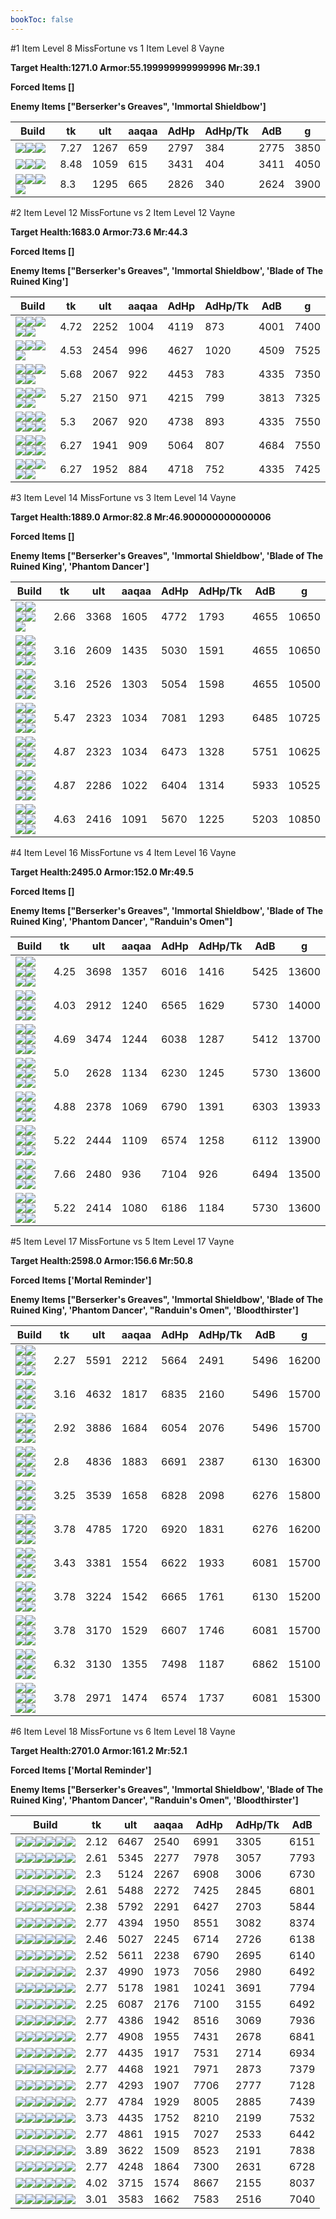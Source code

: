 ```yaml
---
bookToc: false
---
```


#1 Item Level 8 MissFortune vs 1 Item Level 8 Vayne

**Target Health:1271.0 Armor:55.199999999999996 Mr:39.1**


**Forced Items []**


**Enemy Items ["Berserker's Greaves", 'Immortal Shieldbow']**




Build | tk | ult | aaqaa | AdHp | AdHp/Tk | AdB | g
-|-|-|-|-|-|-|-
![](/item/6692.png)![](/item/1001.png)![](/item/1055.png)|7.27|1267|659|2797|384|2775|3850
![](/item/3748.png)![](/item/1001.png)![](/item/1055.png)|8.48|1059|615|3431|404|3411|4050
![](/item/3156.png)![](/item/1001.png)![](/item/1055.png)![](/item/1036.png)|8.3|1295|665|2826|340|2624|3900




























































#2 Item Level 12 MissFortune vs 2 Item Level 12 Vayne

**Target Health:1683.0 Armor:73.6 Mr:44.3**


**Forced Items []**


**Enemy Items ["Berserker's Greaves", 'Immortal Shieldbow', 'Blade of The Ruined King']**




Build | tk | ult | aaqaa | AdHp | AdHp/Tk | AdB | g
-|-|-|-|-|-|-|-
![](/item/6692.png)![](/item/6694.png)![](/item/1001.png)![](/item/1055.png)![](/item/1036.png)|4.72|2252|1004|4119|873|4001|7400
![](/item/3071.png)![](/item/3142.png)![](/item/1055.png)![](/item/1037.png)|4.53|2454|996|4627|1020|4509|7525
![](/item/3179.png)![](/item/6035.png)![](/item/1001.png)![](/item/1055.png)![](/item/1038.png)|5.68|2067|922|4453|783|4335|7350
![](/item/3156.png)![](/item/3508.png)![](/item/1001.png)![](/item/1055.png)![](/item/1037.png)|5.27|2150|971|4215|799|3813|7325
![](/item/3156.png)![](/item/6631.png)![](/item/1001.png)![](/item/1055.png)![](/item/1036.png)![](/item/1036.png)|5.3|2067|920|4738|893|4335|7550
![](/item/3748.png)![](/item/3156.png)![](/item/1001.png)![](/item/1055.png)![](/item/1036.png)![](/item/1036.png)|6.27|1941|909|5064|807|4684|7550
![](/item/3156.png)![](/item/6035.png)![](/item/1001.png)![](/item/1055.png)![](/item/1037.png)|6.27|1952|884|4718|752|4335|7425




























































#3 Item Level 14 MissFortune vs 3 Item Level 14 Vayne

**Target Health:1889.0 Armor:82.8 Mr:46.900000000000006**


**Forced Items []**


**Enemy Items ["Berserker's Greaves", 'Immortal Shieldbow', 'Blade of The Ruined King', 'Phantom Dancer']**




Build | tk | ult | aaqaa | AdHp | AdHp/Tk | AdB | g
-|-|-|-|-|-|-|-
![](/item/3091.png)![](/item/6695.png)![](/item/3142.png)![](/item/1055.png)![](/item/1038.png)|2.66|3368|1605|4772|1793|4655|10650
![](/item/3156.png)![](/item/3091.png)![](/item/6695.png)![](/item/1001.png)![](/item/1055.png)![](/item/1038.png)|3.16|2609|1435|5030|1591|4655|10650
![](/item/3156.png)![](/item/3091.png)![](/item/3031.png)![](/item/1001.png)![](/item/1055.png)![](/item/1036.png)|3.16|2526|1303|5054|1598|4655|10500
![](/item/3156.png)![](/item/6035.png)![](/item/6333.png)![](/item/1001.png)![](/item/1055.png)![](/item/1037.png)|5.47|2323|1034|7081|1293|6485|10725
![](/item/3156.png)![](/item/6035.png)![](/item/6630.png)![](/item/1001.png)![](/item/1055.png)![](/item/1037.png)|4.87|2323|1034|6473|1328|5751|10625
![](/item/3156.png)![](/item/6035.png)![](/item/3071.png)![](/item/1001.png)![](/item/1055.png)![](/item/1037.png)|4.87|2286|1022|6404|1314|5933|10525
![](/item/3156.png)![](/item/6035.png)![](/item/3139.png)![](/item/1001.png)![](/item/1055.png)![](/item/1038.png)|4.63|2416|1091|5670|1225|5203|10850




























































#4 Item Level 16 MissFortune vs 4 Item Level 16 Vayne

**Target Health:2495.0 Armor:152.0 Mr:49.5**


**Forced Items []**


**Enemy Items ["Berserker's Greaves", 'Immortal Shieldbow', 'Blade of The Ruined King', 'Phantom Dancer', "Randuin's Omen"]**




Build | tk | ult | aaqaa | AdHp | AdHp/Tk | AdB | g
-|-|-|-|-|-|-|-
![](/item/6692.png)![](/item/6694.png)![](/item/3004.png)![](/item/3156.png)![](/item/1001.png)![](/item/1038.png)|4.25|3698|1357|6016|1416|5425|13600
![](/item/3156.png)![](/item/3091.png)![](/item/6694.png)![](/item/6630.png)![](/item/1001.png)![](/item/1038.png)|4.03|2912|1240|6565|1629|5730|14000
![](/item/6692.png)![](/item/6694.png)![](/item/3139.png)![](/item/3156.png)![](/item/1001.png)![](/item/1038.png)|4.69|3474|1244|6038|1287|5412|13700
![](/item/3156.png)![](/item/6035.png)![](/item/3091.png)![](/item/6696.png)![](/item/1001.png)![](/item/1038.png)|5.0|2628|1134|6230|1245|5730|13600
![](/item/3156.png)![](/item/6035.png)![](/item/3091.png)![](/item/3078.png)![](/item/1001.png)![](/item/1038.png)|4.88|2378|1069|6790|1391|6303|13933
![](/item/3748.png)![](/item/3156.png)![](/item/3091.png)![](/item/3139.png)![](/item/1001.png)![](/item/1038.png)|5.22|2444|1109|6574|1258|6112|13900
![](/item/3156.png)![](/item/6035.png)![](/item/3071.png)![](/item/3139.png)![](/item/1001.png)![](/item/1038.png)|7.66|2480|936|7104|926|6494|13500
![](/item/3156.png)![](/item/6035.png)![](/item/3139.png)![](/item/3091.png)![](/item/1001.png)![](/item/1038.png)|5.22|2414|1080|6186|1184|5730|13600




























































#5 Item Level 17 MissFortune vs 5 Item Level 17 Vayne

**Target Health:2598.0 Armor:156.6 Mr:50.8**


**Forced Items ['Mortal Reminder']**


**Enemy Items ["Berserker's Greaves", 'Immortal Shieldbow', 'Blade of The Ruined King', 'Phantom Dancer', "Randuin's Omen", 'Bloodthirster']**




Build | tk | ult | aaqaa | AdHp | AdHp/Tk | AdB | g
-|-|-|-|-|-|-|-
![](/item/3091.png)![](/item/6695.png)![](/item/3142.png)![](/item/3033.png)![](/item/6696.png)![](/item/1038.png)|2.27|5591|2212|5664|2491|5496|16200
![](/item/3156.png)![](/item/3072.png)![](/item/3033.png)![](/item/6696.png)![](/item/3031.png)![](/item/1001.png)|3.16|4632|1817|6835|2160|5496|15700
![](/item/3156.png)![](/item/3091.png)![](/item/3033.png)![](/item/6696.png)![](/item/6675.png)![](/item/1001.png)|2.92|3886|1684|6054|2076|5496|15700
![](/item/3156.png)![](/item/3091.png)![](/item/3033.png)![](/item/3814.png)![](/item/3142.png)![](/item/1038.png)|2.8|4836|1883|6691|2387|6130|16300
![](/item/3156.png)![](/item/3091.png)![](/item/3031.png)![](/item/3071.png)![](/item/3033.png)![](/item/1001.png)|3.25|3539|1658|6828|2098|6276|15800
![](/item/3156.png)![](/item/3139.png)![](/item/3033.png)![](/item/3181.png)![](/item/3142.png)![](/item/1038.png)|3.78|4785|1720|6920|1831|6276|16200
![](/item/3156.png)![](/item/6035.png)![](/item/3091.png)![](/item/3033.png)![](/item/6675.png)![](/item/1001.png)|3.43|3381|1554|6622|1933|6081|15700
![](/item/3156.png)![](/item/3091.png)![](/item/3033.png)![](/item/3139.png)![](/item/3814.png)![](/item/1001.png)|3.78|3224|1542|6665|1761|6130|15200
![](/item/3156.png)![](/item/3091.png)![](/item/3033.png)![](/item/3139.png)![](/item/3161.png)![](/item/1001.png)|3.78|3170|1529|6607|1746|6081|15700
![](/item/3156.png)![](/item/6035.png)![](/item/3139.png)![](/item/3033.png)![](/item/3181.png)![](/item/1001.png)|6.32|3130|1355|7498|1187|6862|15100
![](/item/3156.png)![](/item/6035.png)![](/item/3139.png)![](/item/3091.png)![](/item/3033.png)![](/item/1001.png)|3.78|2971|1474|6574|1737|6081|15300




























































#6 Item Level 18 MissFortune vs 6 Item Level 18 Vayne

**Target Health:2701.0 Armor:161.2 Mr:52.1**


**Forced Items ['Mortal Reminder']**


**Enemy Items ["Berserker's Greaves", 'Immortal Shieldbow', 'Blade of The Ruined King', 'Phantom Dancer', "Randuin's Omen", 'Bloodthirster']**




Build | tk | ult | aaqaa | AdHp | AdHp/Tk | AdB
-|-|-|-|-|-|-
![](/item/6692.png)![](/item/3004.png)![](/item/3033.png)![](/item/3072.png)![](/item/6695.png)![](/item/6696.png)|2.12|6467|2540|6991|3305|6151
![](/item/6692.png)![](/item/3004.png)![](/item/3033.png)![](/item/3748.png)![](/item/3814.png)![](/item/6695.png)|2.61|5345|2277|7978|3057|7793
![](/item/6692.png)![](/item/3091.png)![](/item/3033.png)![](/item/6035.png)![](/item/6695.png)![](/item/6696.png)|2.3|5124|2267|6908|3006|6730
![](/item/6692.png)![](/item/3004.png)![](/item/3033.png)![](/item/3156.png)![](/item/3814.png)![](/item/6695.png)|2.61|5488|2272|7425|2845|6801
![](/item/3091.png)![](/item/6695.png)![](/item/3142.png)![](/item/3033.png)![](/item/3156.png)![](/item/3179.png)|2.38|5792|2291|6427|2703|5844
![](/item/6692.png)![](/item/3091.png)![](/item/3033.png)![](/item/3748.png)![](/item/3814.png)![](/item/6035.png)|2.77|4394|1950|8551|3082|8374
![](/item/3156.png)![](/item/3091.png)![](/item/6695.png)![](/item/3033.png)![](/item/3179.png)![](/item/6692.png)|2.46|5027|2245|6714|2726|6138
![](/item/6692.png)![](/item/3139.png)![](/item/3033.png)![](/item/3156.png)![](/item/6695.png)![](/item/6696.png)|2.52|5611|2238|6790|2695|6140
![](/item/3156.png)![](/item/3091.png)![](/item/3033.png)![](/item/3814.png)![](/item/3142.png)![](/item/3115.png)|2.37|4990|1973|7056|2980|6492
![](/item/3156.png)![](/item/3091.png)![](/item/3033.png)![](/item/3814.png)![](/item/3142.png)![](/item/3026.png)|2.77|5178|1981|10241|3691|7794
![](/item/3156.png)![](/item/3091.png)![](/item/3033.png)![](/item/3814.png)![](/item/3142.png)![](/item/6696.png)|2.25|6087|2176|7100|3155|6492
![](/item/3748.png)![](/item/3156.png)![](/item/3091.png)![](/item/3033.png)![](/item/3181.png)![](/item/6692.png)|2.77|4386|1942|8516|3069|7936
![](/item/3748.png)![](/item/3156.png)![](/item/3091.png)![](/item/3139.png)![](/item/3033.png)![](/item/3142.png)|2.77|4908|1955|7431|2678|6841
![](/item/6692.png)![](/item/3091.png)![](/item/3033.png)![](/item/3139.png)![](/item/3156.png)![](/item/3181.png)|2.77|4435|1917|7531|2714|6934
![](/item/3156.png)![](/item/6035.png)![](/item/3091.png)![](/item/3033.png)![](/item/3814.png)![](/item/6692.png)|2.77|4468|1921|7971|2873|7379
![](/item/3748.png)![](/item/3156.png)![](/item/3091.png)![](/item/3139.png)![](/item/3033.png)![](/item/6692.png)|2.77|4293|1907|7706|2777|7128
![](/item/3748.png)![](/item/3156.png)![](/item/3091.png)![](/item/3033.png)![](/item/6035.png)![](/item/3142.png)|2.77|4784|1929|8005|2885|7439
![](/item/3156.png)![](/item/6035.png)![](/item/3139.png)![](/item/3033.png)![](/item/3181.png)![](/item/6692.png)|3.73|4435|1752|8210|2199|7532
![](/item/3156.png)![](/item/6035.png)![](/item/3139.png)![](/item/3091.png)![](/item/3033.png)![](/item/3142.png)|2.77|4861|1915|7027|2533|6442
![](/item/3156.png)![](/item/6035.png)![](/item/3071.png)![](/item/3139.png)![](/item/3033.png)![](/item/3078.png)|3.89|3622|1509|8523|2191|7838
![](/item/3156.png)![](/item/6035.png)![](/item/3139.png)![](/item/3091.png)![](/item/3033.png)![](/item/6692.png)|2.77|4248|1864|7300|2631|6728
![](/item/3156.png)![](/item/6035.png)![](/item/3139.png)![](/item/3033.png)![](/item/3748.png)![](/item/6631.png)|4.02|3715|1574|8667|2155|8037
![](/item/3156.png)![](/item/6035.png)![](/item/3139.png)![](/item/3091.png)![](/item/3033.png)![](/item/6631.png)|3.01|3583|1662|7583|2516|7040




























































